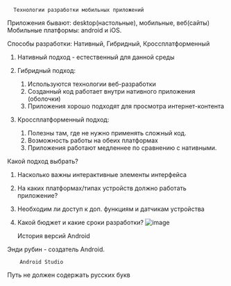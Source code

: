       Технологии разработки мобильных приложений


Приложения  бывают: desktop(настольные), мобильные, веб(сайты)
Мобильные платформы: android и iOS.

Способы разработки: Нативный, Гибридный, Кроссплатформенный

1. Нативный подход - естественный для данной среды

2. Гибридный подход:
    1. Используются технологии веб-разработки
    2. Созданный код работает внутри нативного приложения (оболочки)
    3. Приложения хорошо подходят для просмотра интернет-контента 

3. Кроссплатформенный подход:
    1. Полезны там, где не нужно применять сложный код.
    2. Возможность работы на обеих платформах
    3. Приложения работают медленнее по сравнению с нативными.

Какой подход выбрать?
  1. Насколько важны интерактивные элементы интерфейса
  2. На каких платформах/типах устройств должно работать приложение?
  3. Необходим ли доступ к доп. функциям и датчикам устройства
  4. Какой бюджет и какие сроки разработки?
![image](https://user-images.githubusercontent.com/97594112/190090951-99611603-5c03-4f6a-a3a3-4e075bbdcfd3.png)

        История версий Android        

Энди рубин - создатель Android.

        Android Studio        
Путь не должен содержать русских букв

